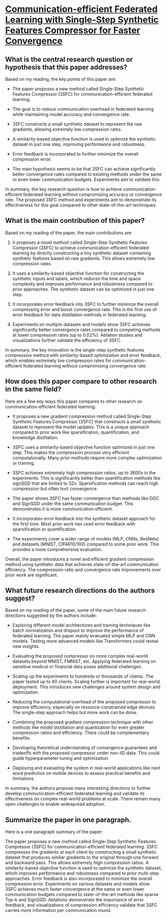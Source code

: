 # [Communication-efficient Federated Learning with Single-Step Synthetic   Features Compressor for Faster Convergence](https://arxiv.org/abs/2302.13562)

## What is the central research question or hypothesis that this paper addresses?

 Based on my reading, the key points of this paper are:

- The paper proposes a new method called Single-Step Synthetic Features Compressor (3SFC) for communication-efficient federated learning. 

- The goal is to reduce communication overhead in federated learning while maintaining model accuracy and convergence rate.

- 3SFC constructs a small synthetic dataset to represent the raw gradients, allowing extremely low compression rates. 

- A similarity-based objective function is used to optimize the synthetic dataset in just one step, improving performance and robustness.

- Error feedback is incorporated to further minimize the overall compression error.

- The main hypothesis seems to be that 3SFC can achieve significantly better convergence rates compared to existing methods under the same or even lower communication budgets. Experiments aim to validate this.

In summary, the key research question is how to achieve communication-efficient federated learning without compromising accuracy or convergence rate. The proposed 3SFC method and experiments aim to demonstrate its effectiveness for this goal compared to other state-of-the-art techniques.


## What is the main contribution of this paper?

 Based on my reading of the paper, the main contributions are:

1. It proposes a novel method called Single-Step Synthetic Features Compressor (3SFC) to achieve communication-efficient federated learning by directly constructing a tiny synthetic dataset containing synthetic features based on raw gradients. This allows extremely low compression rates. 

2. It uses a similarity-based objective function for constructing the synthetic inputs and labels, which reduces the time and space complexity and improves performance and robustness compared to prior approaches. The synthetic dataset can be optimized in just one step.

3. It incorporates error feedback into 3SFC to further minimize the overall compressing error and boost convergence rate. This is the first use of error feedback for data distillation methods in federated learning.

4. Experiments on multiple datasets and models show 3SFC achieves significantly better convergence rates compared to competing methods at lower compression rates (up to 0.02%). Ablation studies and visualizations further validate the efficiency of 3SFC.

In summary, the key innovation is the single-step synthetic features compression method with similarity-based optimization and error feedback, which enables extremely low compression rates for communication-efficient federated learning without compromising convergence rate.


## How does this paper compare to other research in the same field?

 Here are a few key ways this paper compares to other research on communication-efficient federated learning:

- It proposes a new gradient compression method called Single-Step Synthetic Features Compressor (3SFC) that constructs a small synthetic dataset to represent the model updates. This is a unique approach compared to prior work like sparsification, quantification, and knowledge distillation.

- 3SFC uses a similarity-based objective function optimized in just one step. This makes the compression process very efficient computationally. Many prior methods require more complex optimization or training. 

- 3SFC achieves extremely high compression ratios, up to 3600x in the experiments. This is significantly better than quantification methods like signSGD that are limited to 32x. Sparsification methods can reach high compression but often hurt convergence.

- The paper shows 3SFC has faster convergence than methods like DGC and SignSGD under the same communication budget. This demonstrates it is more communication efficient.

- It incorporates error feedback into the synthetic dataset approach for the first time. Most prior work has used error feedback with sparsification or quantification. 

- The experiments cover a wider range of models (MLP, CNNs, ResNets) and datasets (MNIST, CIFAR10/100) compared to some prior work. This provides a more comprehensive evaluation.

Overall, the paper introduces a novel and efficient gradient compression method using synthetic data that achieves state-of-the-art communication efficiency. The compression ratio and convergence rate improvements over prior work are significant.


## What future research directions do the authors suggest?

 Based on my reading of the paper, some of the main future research directions suggested by the authors include:

- Exploring different model architectures and training techniques like batch normalization and dropout to improve the performance of federated learning. The paper mainly evaluated simple MLP and CNN models. Testing more advanced models like Transformers could reveal new insights. 

- Evaluating the proposed compressor on more complex real-world datasets beyond MNIST, FMNIST, etc. Applying federated learning on sensitive medical or financial data poses additional challenges.

- Scaling up the experiments to hundreds or thousands of clients. The paper tested up to 40 clients. Scaling further is important for real-world deployment. This introduces new challenges around system design and optimization.

- Reducing the computational overhead of the proposed compressor to improve efficiency, especially on resource-constrained edge devices. The single-step approach helps but more work can be done.

- Combining the proposed gradient compression technique with other methods like model distillation and quantization for even greater compression ratios and efficiency. There could be complementary benefits.

- Developing theoretical understanding of convergence guarantees and tradeoffs with the proposed compressor under non-IID data. This could guide hyperparameter tuning and optimization.

- Deploying and evaluating the system in real-world applications like next word prediction on mobile devices to assess practical benefits and limitations.

In summary, the authors propose many interesting directions to further develop communication-efficient federated learning and validate its effectiveness on complex real-world problems at scale. There remain many open challenges to enable widespread adoption.


## Summarize the paper in one paragraph.

 Here is a one paragraph summary of the paper:

The paper proposes a new method called Single-Step Synthetic Features Compressor (3SFC) for communication-efficient federated learning. 3SFC compresses the gradients at each client by constructing a small synthetic dataset that produces similar gradients to the original through one forward and backward pass. This allows extremely high compression ratios. A similarity-based objective function is used to optimize the synthetic dataset, which improves performance and robustness compared to prior multi-step approaches. Error feedback is also incorporated to minimize the overall compression error. Experiments on various datasets and models show 3SFC achieves much faster convergence at the same or even lower communication budgets compared to state-of-the-art methods like sparse Top-k and SignSGD. Ablations demonstrate the importance of error feedback, and visualizations of compression efficiency validate that 3SFC carries more information per communication round.
